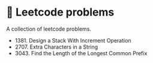 # 🧩 Leetcode problems

A collection of leetcode problems.

- 1381\. Design a Stack With Increment Operation
- 2707\. Extra Characters in a String
- 3043\. Find the Length of the Longest Common Prefix
